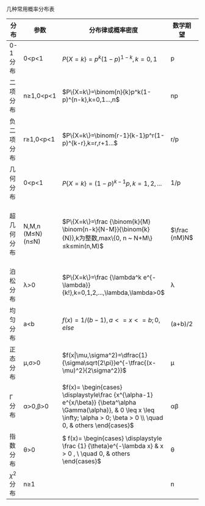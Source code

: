 几种常用概率分布表

|分布|参数|分布律或概率密度|数学期望|方差|
|----|----|--------------|-------|----|
|0-1分布|0<p<1|$P\{X=k\}=p^k(1-p)^{1-k},k=0,1$|p|p(1-p)|
|二项分布|n≥1,0<p<1|$P\{X=k\}=\binom{n}{k}p^k(1-p)^{n-k},k=0,1...,n$|np|np(1-p)|
|负二项分布|r≥1,0<p<1|$P\{X=k\}=\binom{r-1}{k-1}p^r(1-p)^{k-r},k=r,r+1...$|r/p|$r(1-p)/p^2$|
|几何分布|0<p<1|$P\{X=k\}=(1-p)^{k-1}p,k=1,2,...$|1/p|$(1-p)/p^2$|
|超几何分布|N,M,n (M≤N)(n≤N)|$P\{X=k\}=\frac {\binom{k}{M} \binom{n-k}{N-M}}{\binom{k}{N}},k为整数,max\{0, n ~ N+M\}≤k≤min(n,M)$|$\frac {nM}N$|$\frac {nM}N (1-\frac{M}{N})(\frac{N-n}{N-1})$|
|泊松分布|λ>0|$P\{X=k\}=\frac {\lambda^k e^{- \lambda}}{k!},k=0,1,2,...,\lambda,\lambda>0$ |λ|λ|
|均匀分布|a<b|$f(x) = { 1/(b-1) , a <= x <= b ;  0 , else }$|(a+b)/2|$(b-a)^2/12$|
|正态分布 |μ,σ>0|$f(x\|\mu,\sigma^2)=\dfrac{1}{\sigma\sqrt{2\pi}}e^{-\tfrac{(x-\mu)^2}{2\sigma^2}}$|μ|$σ^2$|
|Γ分布|α>0,β>0|$f(x)= \begin{cases} \displaystyle\frac {x^{\alpha-1} e^{x/\beta}} {\beta^\alpha \Gamma(\alpha)}, & 0 \leq x \leq \infty; \alpha > 0; \beta > 0 \\ \quad 0, & others \end{cases}$|αβ|$αβ^2$|
|指数分布|θ>0|$ f(x)= \begin{cases} \displaystyle \frac {1} {\theta}e^{-\lambda x} & x > 0 , \\ \quad 0, & others \end{cases}$|θ|$θ^2$|
|$χ^2$分布|n≥1||n|2n|
